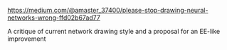 https://medium.com/@amaster_37400/please-stop-drawing-neural-networks-wrong-ffd02b67ad77

A critique of current network drawing style and a proposal for an EE-like improvement
